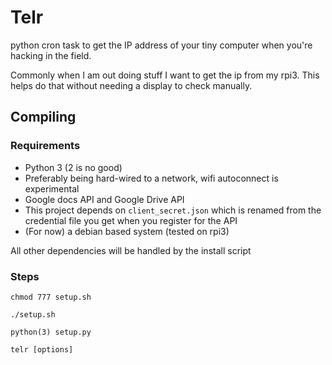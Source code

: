 # Telr
python cron task to get the IP address of your tiny computer when you're hacking in the field.

Commonly when I am out doing stuff I want to get the ip from my rpi3. This helps do that without needing a display to check manually.

## Compiling
### Requirements
* Python 3 (2 is no good)
* Preferably being hard-wired to a network, wifi autoconnect is experimental
* Google docs API and Google Drive API
* This project depends on `client_secret.json` which is renamed from the credential file you get when you register for the API
* (For now) a debian based system (tested on rpi3)

All other dependencies will be handled by the install script

### Steps
`chmod 777 setup.sh`

`./setup.sh`

`python(3) setup.py`

`telr [options]`
